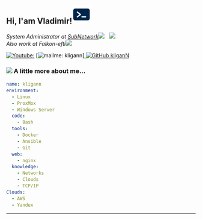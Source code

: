 <h2> Hi, I'am Vladimir!<img src="image-1.png" width="50"></h2>
<img align='right' src="![Alt text](image.png)" width="230">
<p><em>System Administrator at <a href="https://subnetwork.ru">SubNetwork</a><img src="![Alt text](image-2.png)" width="30"></br>Also work at Falkon-efti</a><img src="![Alt text](image-3.png)" width="30">
</em></p>

[![Youtube: ](https://img.shields.io/youtube/follow/onlyhehe2k10?style=social)](https://youtube.com/onlyhehe2k10)
[![mailme: kligann](https://img.shields.io/badge/Gmail-D14836?style=for-the-badge&logo=gmail&logoColor=white)]<a href="mailto:kligann@subnetwork.ru">
[![GitHub kliganN](https://img.shields.io/github/followers/kliganN?label=follow&style=social)](https://github.com/kliganN)


### <img src="![Alt text](image-4.png)" width="50"> A little more about me...

```yaml
name: kligann
environment:
  - Linux
  - ProxMox
  - Windows Server
  code:
    - Bash
  tools:
    - Docker
    - Ansible
    - Git
  web:
    - nginx
  knowledge:
    - Networks
    - Clouds
    - TCP/IP
Clouds:
  - AWS
  - Yandex

```

---
